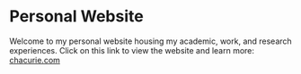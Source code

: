 # Personal Website
Welcome to my personal website housing my academic, work, and research experiences. Click on this link to view the website and learn more: [chacurie.com](www.chacurie.com)

